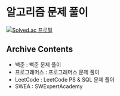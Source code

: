 # 알고리즘 문제 풀이
[![Solved.ac 프로필](http://mazassumnida.wtf/api/v2/generate_badge?boj=kyungwon)](https://solved.ac/kyungwon)

## Archive Contents

- 백준 : 백준 문제 풀이
- 프로그래머스 : 프로그래머스 문제 풀이
- LeetCode : LeetCode PS & SQL 문제 풀이
- SWEA : SWExpertAcademy